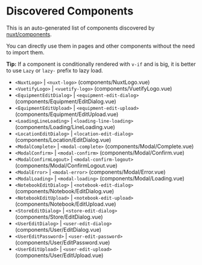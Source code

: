 # Discovered Components

This is an auto-generated list of components discovered by [nuxt/components](https://github.com/nuxt/components).

You can directly use them in pages and other components without the need to import them.

**Tip:** If a component is conditionally rendered with `v-if` and is big, it is better to use `Lazy` or `lazy-` prefix to lazy load.

- `<NuxtLogo>` | `<nuxt-logo>` (components/NuxtLogo.vue)
- `<VuetifyLogo>` | `<vuetify-logo>` (components/VuetifyLogo.vue)
- `<EquipmentEditDialog>` | `<equipment-edit-dialog>` (components/Equipment/EditDialog.vue)
- `<EquipmentEditUpload>` | `<equipment-edit-upload>` (components/Equipment/EditUpload.vue)
- `<LoadingLineLoading>` | `<loading-line-loading>` (components/Loading/LineLoading.vue)
- `<LocationEditDialog>` | `<location-edit-dialog>` (components/Location/EditDialog.vue)
- `<ModalComplete>` | `<modal-complete>` (components/Modal/Complete.vue)
- `<ModalConfirm>` | `<modal-confirm>` (components/Modal/Confirm.vue)
- `<ModalConfirmLogout>` | `<modal-confirm-logout>` (components/Modal/ConfirmLogout.vue)
- `<ModalError>` | `<modal-error>` (components/Modal/Error.vue)
- `<ModalLoading>` | `<modal-loading>` (components/Modal/Loading.vue)
- `<NotebookEditDialog>` | `<notebook-edit-dialog>` (components/Notebook/EditDialog.vue)
- `<NotebookEditUpload>` | `<notebook-edit-upload>` (components/Notebook/EditUpload.vue)
- `<StoreEditDialog>` | `<store-edit-dialog>` (components/Store/EditDialog.vue)
- `<UserEditDialog>` | `<user-edit-dialog>` (components/User/EditDialog.vue)
- `<UserEditPassword>` | `<user-edit-password>` (components/User/EditPassword.vue)
- `<UserEditUpload>` | `<user-edit-upload>` (components/User/EditUpload.vue)
